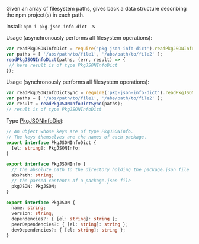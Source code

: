 Given an array of filesystem paths, gives back a data structure describing the npm project(s) in each path.

Install: `npm i pkg-json-info-dict -S`

Usage (asynchronously performs all filesystem operations):

```js
var readPkgJSONInfoDict = require('pkg-json-info-dict').readPkgJSONInfoDict;
var paths = [ '/abs/path/to/file1', '/abs/path/to/file2' ];
readPkgJSONInfoDict(paths, (err, result) => {
 // here result is of type PkgJSONInfoDict
});
```

Usage (synchronously performs all filesystem operations):

```js
var readPkgJSONInfoDictSync = require('pkg-json-info-dict').readPkgJSONInfoDictSync;
var paths = [ '/abs/path/to/file1', '/abs/path/to/file2' ];
var result = readPkgJSONInfoDictSync(paths);
// result is of type PkgJSONInfoDict
```

Type [PkgJSONInfoDict](src/index.ts):

```ts
// An Object whose keys are of type PkgJSONInfo.
// The keys themselves are the names of each package.
export interface PkgJSONInfoDict {
  [el: string]: PkgJSONInfo;
}

export interface PkgJSONInfo {
  // the absolute path to the directory holding the package.json file
  absPath: string;
  // the parsed contents of a package.json file
  pkgJSON: PkgJSON;
}

export interface PkgJSON {
  name: string;
  version: string;
  dependencies?: { [el: string]: string };
  peerDependencies?: { [el: string]: string };
  devDependencies?: { [el: string]: string };
}
```

